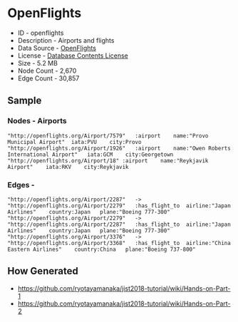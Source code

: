 # OpenFlights

* ID - openflights
* Description - Airports and flights
* Data Source - [OpenFlights](https://openflights.org/data.html)
* License - [Database Contents License](https://opendatacommons.org/licenses/dbcl/1.0/)
* Size - 5.2 MB
* Node Count - 2,670
* Edge Count - 30,857

## Sample

### Nodes - Airports

```
"http://openflights.org/Airport/7579"	:airport	name:"Provo Municipal Airport"	iata:PVU	city:Provo
"http://openflights.org/Airport/1926"	:airport	name:"Owen Roberts International Airport"	iata:GCM	city:Georgetown
"http://openflights.org/Airport/18"	:airport	name:"Reykjavik Airport"	iata:RKV	city:Reykjavik
```

### Edges - 

```
"http://openflights.org/Airport/2287"	->	"http://openflights.org/Airport/2279"	:has_flight_to	airline:"Japan Airlines"	country:Japan	plane:"Boeing 777-300"
"http://openflights.org/Airport/2279"	->	"http://openflights.org/Airport/2287"	:has_flight_to	airline:"Japan Airlines"	country:Japan	plane:"Boeing 777-300"
"http://openflights.org/Airport/3376"	->	"http://openflights.org/Airport/3368"	:has_flight_to	airline:"China Eastern Airlines"	country:China	plane:"Boeing 737-800"
```

## How Generated

* https://github.com/ryotayamanaka/jist2018-tutorial/wiki/Hands-on-Part-1
* https://github.com/ryotayamanaka/jist2018-tutorial/wiki/Hands-on-Part-2
